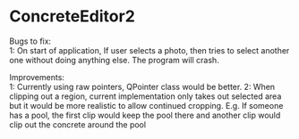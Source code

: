 # ConcreteEditor2

Bugs to fix:  
  1: On start of application, If user selects a photo, then tries to select another one without doing anything else.  The program will crash.


Improvements: <br />
  1:  Currently using raw pointers, QPointer class would be better.
  2:  When clipping out a region, current implementation only takes out selected area but it would be more realistic to allow continued cropping.  E.g. If someone has a pool, the first clip would keep the pool there and another clip would clip out the concrete around the pool
